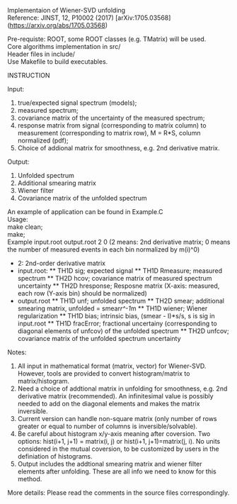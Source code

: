 Implementaion of Wiener-SVD unfolding    
Reference: 	JINST, 12, P10002 (2017) \[arXiv:1705.03568](https://arxiv.org/abs/1705.03568)  

Pre-requiste: ROOT, some ROOT classes (e.g. TMatrix) will be used.  
Core algorithms implementation in src/  
Header files in include/  
Use Makefile to build executables.  

INSTRUCTION

Input: 
1. true/expected signal spectrum (models); 
2. measured spectrum; 
3. covariance matrix of the uncertainty of the measured spectrum; 
4. response matrix from signal (corresponding to matrix column) to measurement (corresponding to matrix row), M = R*S, column normalized (pdf);
5. Choice of addional matrix for smoothness, e.g. 2nd derivative matrix.  

Output:
1. Unfolded spectrum
2. Additional smearing matrix
3. Wiener filter
4. Covariance matrix of the unfolded spectrum


An example of application can be found in Example.C  
Usage:  
make clean;  
make;  
Example input.root output.root 2 0 
(2 means: 2nd derivative matrix; 0 means the number of measured events in each bin normalized by m(i)^0)

* 2: 2nd-order derivative matrix
* input.root:
** TH1D sig; expected signal
** TH1D Rmeasure; measured spectrum
** TH2D hcov; covariance matrix of measured spectrum uncertainty
** TH2D hresponse; Resposne matrix (X-axis: measured, each row (Y-axis bin) should be normalized)
* output.root
** TH1D unf; unfolded spectrum
** TH2D smear; additional smearing matrix, unfolded = smear*r^-1*m
** TH1D wiener; Wiener regularization
** TH1D bias; intrinsic bias, (smear - I)*s/s, s is sig in input.root
** TH1D fracError; fractional uncertainy (corresponding to diagonal elements of unfcov) of the unfolded spectrum
** TH2D unfcov; covariance matrix of the unfolded spectrum uncertainty

Notes:
1. All input in mathematical format (matrix, vector) for Wiener-SVD. However, tools are provided to convert histogram/matrix to matrix/histogram.  
2. Need a choice of addtional matrix in unfolding for smoothness, e.g. 2nd derivative matrix (recommended). An infinitesimal value is possibly needed to add on the diagonal elements and makes the matrix inversible.
3. Current version can handle non-square matrix (only number of rows greater or equal to number of columns is inversible/solvable).
4. Be careful about histogram x/y-axis meaning after coversion. Two options: hist(i+1, j+1) = matrix(i, j) or hist(i+1, j+1)=matrix(j, i). No units considered in the mutual coversion, to be customized by users in the definiation of histograms.
5. Output includes the addtional smearing matrix and wiener filter elements after unfolding. These are all info we need to know for this method. 

More details:
Please read the comments in the source files correspondingly.

